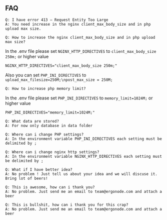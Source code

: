 ## FAQ

```
Q: I have error 413 – Request Entity Too Large
A: You need increase in the nginx client_max_body_size and in php upload max size. 
```

```
Q: How to increase the nginx client_max_body_size and in php upload max size?
```

In the .env file please set `NGINX_HTTP_DIRECTIVES` to `client_max_body_size 250m;` or higher value
```
NGINX_HTTP_DIRECTIVES="client_max_body_size 250m;" 
```
Also you can set `PHP_INI_DIRECTIVES` to `upload_max_filesize=250M;\npost_max_size = 250M;`

```
Q: How to increase php memory limit?
```
In the .env file please set `PHP_INI_DIRECTIVES` to `memory_limit=1024M;` or higher value

```
PHP_INI_DIRECTIVES="memory_limit=1024M;" 
```

```
Q: What data are stored?
A: For now only database in data folder
```

```
Q: Where can i change PHP settings?
A: In the environment variable PHP_INI_DIRECTIVES each setting must be delimited by ;
```

```
Q: Where can i change nginx http settings?
A: In the environment variable NGINX_HTTP_DIRECTIVES each setting must be delimited by ;
```

```
Q: What if I have better idea?
A: No problem ! Just tell us about your idea and we will discuse it. Bring lot of beers!
```

```
Q: This is awesome, how can i thank you?
A: No problem. Just send me an email to team@ergonode.com and attach a beer
```

```
Q: This is bullshit, how can i thank you for this crap?
A: No problem. Just send me an email to team@ergonode.com and attach a beer
```

